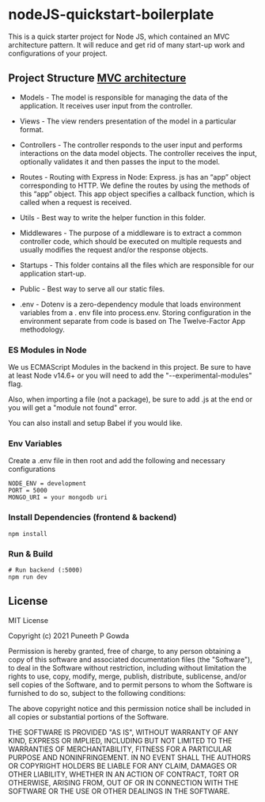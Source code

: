 # nodeJS-quickstart-boilerplate

This is a quick starter project for Node JS, which contained an MVC architecture pattern. It will reduce and get rid of many start-up work and configurations of your project.

## Project Structure [MVC architecture](https://en.wikipedia.org/wiki/Model%E2%80%93view%E2%80%93controller)

- Models - The model is responsible for managing the data of the application. It receives user input from the controller.

- Views - The view renders presentation of the model in a particular format.

- Controllers - The controller responds to the user input and performs interactions on the data model objects. The controller receives the input, optionally validates it and then passes the input to the model.

- Routes - Routing with Express in Node: Express. js has an “app” object corresponding to HTTP. We define the routes by using the methods of this “app” object. This app object specifies a callback function, which is called when a request is received.

- Utils - Best way to write the helper function in this folder.

- Middlewares - The purpose of a middleware is to extract a common controller code, which should be executed on multiple requests and usually modifies the request and/or the response objects.

* Startups - This folder contains all the files which are responsible for our application start-up.

- Public - Best way to serve all our static files.

* .env - Dotenv is a zero-dependency module that loads environment variables from a . env file into process.env. Storing configuration in the environment separate from code is based on The Twelve-Factor App methodology.

### ES Modules in Node

We us ECMAScript Modules in the backend in this project. Be sure to have at least Node v14.6+ or you will need to add the "--experimental-modules" flag.

Also, when importing a file (not a package), be sure to add .js at the end or you will get a "module not found" error.

You can also install and setup Babel if you would like.

### Env Variables

Create a .env file in then root and add the following and necessary configurations

```
NODE_ENV = development
PORT = 5000
MONGO_URI = your mongodb uri

```

### Install Dependencies (frontend & backend)

```
npm install

```

### Run & Build

```
# Run backend (:5000)
npm run dev

```

## License

MIT License

Copyright (c) 2021 Puneeth P Gowda

Permission is hereby granted, free of charge, to any person obtaining a copy
of this software and associated documentation files (the "Software"), to deal
in the Software without restriction, including without limitation the rights
to use, copy, modify, merge, publish, distribute, sublicense, and/or sell
copies of the Software, and to permit persons to whom the Software is
furnished to do so, subject to the following conditions:

The above copyright notice and this permission notice shall be included in all
copies or substantial portions of the Software.

THE SOFTWARE IS PROVIDED "AS IS", WITHOUT WARRANTY OF ANY KIND, EXPRESS OR
IMPLIED, INCLUDING BUT NOT LIMITED TO THE WARRANTIES OF MERCHANTABILITY,
FITNESS FOR A PARTICULAR PURPOSE AND NONINFRINGEMENT. IN NO EVENT SHALL THE
AUTHORS OR COPYRIGHT HOLDERS BE LIABLE FOR ANY CLAIM, DAMAGES OR OTHER
LIABILITY, WHETHER IN AN ACTION OF CONTRACT, TORT OR OTHERWISE, ARISING FROM,
OUT OF OR IN CONNECTION WITH THE SOFTWARE OR THE USE OR OTHER DEALINGS IN THE
SOFTWARE.
